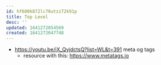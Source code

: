 ```yaml
---
id: hf600k872lc70utzz72k91p
title: Top Level
desc: ''
updated: 1641272054569
created: 1641272047748
---
```



- <https://youtu.be/iX_QyjdctsQ?list=WL&t=391> meta og tags 
    - resource with this: <https://www.metatags.io>
